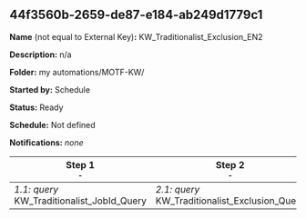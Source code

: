 ## 44f3560b-2659-de87-e184-ab249d1779c1

**Name** (not equal to External Key)**:** KW_Traditionalist_Exclusion_EN2


**Description:** n/a

**Folder:** my automations/MOTF-KW/

**Started by:** Schedule

**Status:** Ready

**Schedule:** Not defined

**Notifications:** _none_


| Step 1<br>_<small>-</small>_ | Step 2<br>_<small>-</small>_ |
| --- | --- |
| _1.1: query_<br>KW_Traditionalist_JobId_Query | _2.1: query_<br>KW_Traditionalist_Exclusion_Query |

